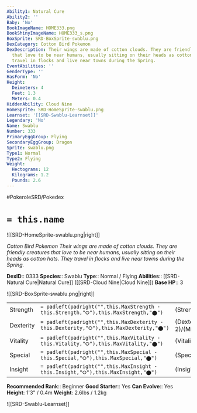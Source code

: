 ```yaml
---
Ability1: Natural Cure
Ability2: ''
Baby: 'No'
BookImageName: HOME333.png
BookShinyImageName: HOME333_s.png
BoxSprite: SRD-BoxSprite-swablu.png
DexCategory: Cotton Bird Pokemon
DexDescription: Their wings are made of cotton clouds. They are friendly creatures
  that love to be near humans, usually sitting on their heads as cotton hats. They
  travel in flocks and live near towns during the Spring.
EventAbilities: ''
GenderType: ''
HasForm: 'No'
Height:
  Deimeters: 4
  Feet: 1.3
  Meters: 0.4
HiddenAbility: Cloud Nine
HomeSprite: SRD-HomeSprite-swablu.png
Learnset: '[[SRD-Swablu-Learnset]]'
Legendary: 'No'
Name: Swablu
Number: 333
PrimaryEggGroup: Flying
SecondaryEggGroup: Dragon
Sprite: swablu.png
Type1: Normal
Type2: Flying
Weight:
  Hectograms: 12
  Kilograms: 1.2
  Pounds: 2.6
---
```


#PokeroleSRD/Pokedex

# `= this.name`

![[SRD-HomeSprite-swablu.png|right]]

*Cotton Bird Pokemon*
*Their wings are made of cotton clouds. They are friendly creatures that love to be near humans, usually sitting on their heads as cotton hats. They travel in flocks and live near towns during the Spring.*

**DexID**:: 0333
**Species**:: Swablu
**Type**:: Normal / Flying
**Abilities**:: [[SRD-Natural Cure|Natural Cure]] ([[SRD-Cloud Nine|Cloud Nine]])
**Base HP**:: 3

![[SRD-BoxSprite-swablu.png|right]]

|           |                                                                                        |                                          |
| --------- | -------------------------------------------------------------------------------------- | ---------------------------------------- |
| Strength  | `= padleft(padright("",this.MaxStrength - this.Strength,"⭘"),this.MaxStrength,"⬤")`    | (Strength::1)/(MaxStrength::3)   |
| Dexterity | `= padleft(padright("",this.MaxDexterity - this.Dexterity,"⭘"),this.MaxDexterity,"⬤")` | (Dexterity:: 2)/(MaxDexterity::4) |
| Vitality  | `= padleft(padright("",this.MaxVitality - this.Vitality,"⭘"),this.MaxVitality,"⬤")`    | (Vitality::2)/(MaxVitality::4)   |
| Special   | `= padleft(padright("",this.MaxSpecial - this.Special,"⭘"),this.MaxSpecial,"⬤")`       | (Special::1)/(MaxSpecial::3)     |
| Insight   | `= padleft(padright("",this.MaxInsight - this.Insight,"⭘"),this.MaxInsight,"⬤")`       | (Insight::2)/(MaxInsight::5)     |

**Recommended Rank**:: Beginner
**Good Starter**:: Yes
**Can Evolve**:: Yes
**Height**: 1'3" / 0.4m
**Weight**: 2.6lbs / 1.2kg

![[SRD-Swablu-Learnset]]